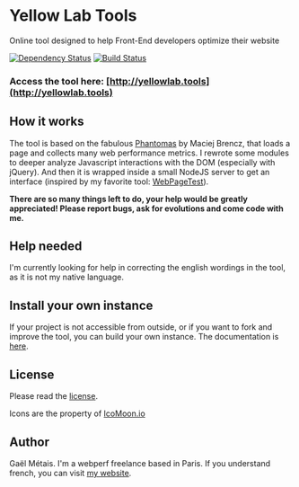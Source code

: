 # Yellow Lab Tools

Online tool designed to help Front-End developers optimize their website

[![Dependency Status](https://gemnasium.com/gmetais/YellowLabTools.svg)](https://gemnasium.com/gmetais/YellowLabTools) [![Build Status](https://travis-ci.org/gmetais/YellowLabTools.svg?branch=master)](https://travis-ci.org/gmetais/YellowLabTools)


### Access the tool here: [http://yellowlab.tools](http://yellowlab.tools)


## How it works

The tool is based on the fabulous [Phantomas](https://github.com/macbre/phantomas) by Maciej Brencz, that loads a page and collects many web performance metrics.
I rewrote some modules to deeper analyze Javascript interactions with the DOM (especially with jQuery).
And then it is wrapped inside a small NodeJS server to get an interface (inspired by my favorite tool: [WebPageTest](http://www.webpagetest.org/)).

**There are so many things left to do, your help would be greatly appreciated! Please report bugs, ask for evolutions and come code with me.**


## Help needed

I'm currently looking for help in correcting the english wordings in the tool, as it is not my native language.


## Install your own instance

If your project is not accessible from outside, or if you want to fork and improve the tool, you can build your own instance. The documentation is [here](https://github.com/gmetais/YellowLabTools/wiki/Install-your-own-instance).


## License
Please read the [license](LICENSE).

Icons are the property of [IcoMoon.io](https://icomoon.io/)


## Author
Gaël Métais. I'm a webperf freelance based in Paris. If you understand french, you can visit [my website](http://www.gaelmetais.com).